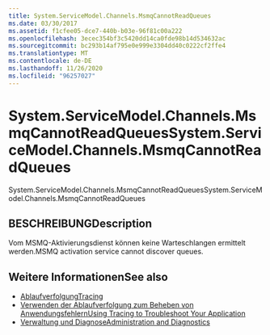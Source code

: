 ```yaml
---
title: System.ServiceModel.Channels.MsmqCannotReadQueues
ms.date: 03/30/2017
ms.assetid: f1cfee05-dce7-440b-b03e-96f81c00a222
ms.openlocfilehash: 3ecec354bf3c5420dd14ca0fde98b14d534632ac
ms.sourcegitcommit: bc293b14af795e0e999e3304dd40c0222cf2ffe4
ms.translationtype: MT
ms.contentlocale: de-DE
ms.lasthandoff: 11/26/2020
ms.locfileid: "96257027"
---
```

# <a name="systemservicemodelchannelsmsmqcannotreadqueues"></a><span data-ttu-id="97353-102">System.ServiceModel.Channels.MsmqCannotReadQueues</span><span class="sxs-lookup"><span data-stu-id="97353-102">System.ServiceModel.Channels.MsmqCannotReadQueues</span></span>

<span data-ttu-id="97353-103">System.ServiceModel.Channels.MsmqCannotReadQueues</span><span class="sxs-lookup"><span data-stu-id="97353-103">System.ServiceModel.Channels.MsmqCannotReadQueues</span></span>  
  
## <a name="description"></a><span data-ttu-id="97353-104">BESCHREIBUNG</span><span class="sxs-lookup"><span data-stu-id="97353-104">Description</span></span>  

 <span data-ttu-id="97353-105">Vom MSMQ-Aktivierungsdienst können keine Warteschlangen ermittelt werden.</span><span class="sxs-lookup"><span data-stu-id="97353-105">MSMQ activation service cannot discover queues.</span></span>  
  
## <a name="see-also"></a><span data-ttu-id="97353-106">Weitere Informationen</span><span class="sxs-lookup"><span data-stu-id="97353-106">See also</span></span>

- [<span data-ttu-id="97353-107">Ablaufverfolgung</span><span class="sxs-lookup"><span data-stu-id="97353-107">Tracing</span></span>](index.md)
- [<span data-ttu-id="97353-108">Verwenden der Ablaufverfolgung zum Beheben von Anwendungsfehlern</span><span class="sxs-lookup"><span data-stu-id="97353-108">Using Tracing to Troubleshoot Your Application</span></span>](using-tracing-to-troubleshoot-your-application.md)
- [<span data-ttu-id="97353-109">Verwaltung und Diagnose</span><span class="sxs-lookup"><span data-stu-id="97353-109">Administration and Diagnostics</span></span>](../index.md)
